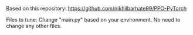 Based on this repository:
https://github.com/nikhilbarhate99/PPO-PyTorch

Files to tune:
Change "main.py" based on your environment.
No need to change any other files.